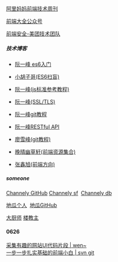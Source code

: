 [阿里妈妈前端技术周刊](https://segmentfault.com/blog/alimamaweekly)  

[前端大全公众号](http://chuansong.me/account/FrontDev/recent)

[前端安全-美团技术团队](https://tech.meituan.com/tag/%E5%89%8D%E7%AB%AF%E5%AE%89%E5%85%A8)


##### 技术博客
* [阮一峰 es6入门](http://es6.ruanyifeng.com/)
* [小胡子哥(ES6扫盲)](http://www.barretlee.com/blog/2016/07/09/a-kickstarter-guide-to-writing-es6/)
* [阮一峰(js标准参考教程)](http://javascript.ruanyifeng.com/)
* [阮一峰(SSL/TLS)](http://www.ruanyifeng.com/blog/2014/02/ssl_tls.html)
* [阮一峰git教程](http://www.ruanyifeng.com/blog/2012/07/git.html)
* [阮一峰RESTful API](http://www.ruanyifeng.com/blog/2014/05/restful_api)
* [廖雪峰(git教程)](https://www.liaoxuefeng.com/wiki/0013739516305929606dd18361248578c67b8067c8c017b000)

* [晚晴幽草轩(前端资源集合)](https://jeffjade.com/2016/03/30/104-front-end-tutorial/#)
* [张鑫旭(前端方向)](http://www.zhangxinxu.com/wordpress/2016/08/find-own-frontend-direction/)


##### someone
[Channely GitHub](https://github.com/Channely?tab=followers) [Channely sf](https://segmentfault.com/u/channely) &nbsp;[Channely db](https://www.douban.com/people/coderman/)

[地瓜个人](https://digua.me/)  &nbsp;[地瓜GitHub](https://github.com/hellodigua)  

[大厨师](https://xjie.me/)  [楼教主](https://www.52cik.com/)

#### 0626 
[采集有趣的网站UI代码片段 | wen~](https://codemyui.com/)  
[一步一步扎实基础的前端小白 | svn git](http://www.cnblogs.com/lucio110/tag/SVN/)

